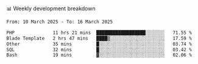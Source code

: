 📊 Weekly development breakdown
<!--START_SECTION:waka-->

```txt
From: 10 March 2025 - To: 16 March 2025

PHP              11 hrs 21 mins  ██████████████████░░░░░░░   71.55 %
Blade Template   2 hrs 47 mins   ████▒░░░░░░░░░░░░░░░░░░░░   17.59 %
Other            35 mins         █░░░░░░░░░░░░░░░░░░░░░░░░   03.74 %
SQL              32 mins         █░░░░░░░░░░░░░░░░░░░░░░░░   03.42 %
Bash             19 mins         ▓░░░░░░░░░░░░░░░░░░░░░░░░   02.06 %
```

<!--END_SECTION:waka-->
